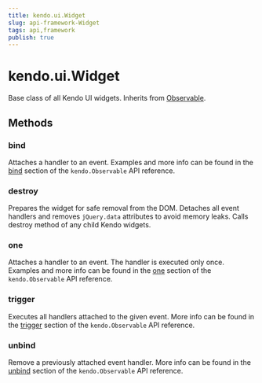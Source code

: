 ```yaml
---
title: kendo.ui.Widget
slug: api-framework-Widget
tags: api,framework
publish: true
---
```


# kendo.ui.Widget

Base class of all Kendo UI widgets. Inherits from [Observable](/kendo-ui/api/framework/observable).

## Methods

### bind

Attaches a handler to an event. Examples and more info can be found in the [bind](/kendo-ui/api/framework/observable#bind) section of the `kendo.Observable` API reference.

### destroy

Prepares the widget for safe removal from the DOM. Detaches all event handlers and removes `jQuery.data` attributes to avoid memory leaks. Calls destroy method of any child Kendo widgets.

### one

Attaches a handler to an event. The handler is executed only once. Examples and more info can be found in the [one](/kendo-ui/api/framework/observable#one) section of the
`kendo.Observable` API reference.

### trigger

Executes all handlers attached to the given event. More info can be found in the [trigger](/kendo-ui/api/framework/observable#trigger) section of the
`kendo.Observable` API reference.

### unbind

Remove a previously attached event handler. More info can be found in the [unbind](/kendo-ui/api/framework/observable#unbind) section of the
`kendo.Observable` API reference.

